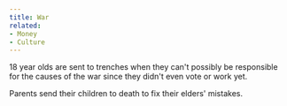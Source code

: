 ```yaml
---
title: War
related:
- Money
- Culture
---
```


18 year olds are sent to trenches when they can't possibly be responsible for the causes of the war since they didn't even vote or work yet.

Parents send their children to death to fix their elders' mistakes.
